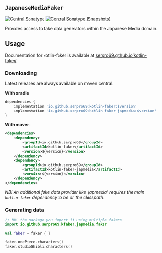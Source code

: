 ## `JapaneseMediaFaker`

[![Central Sonatype](https://img.shields.io/maven-central/v/io.github.serpro69/kotlin-faker-japmedia?style=for-the-badge)](https://central.sonatype.com/artifact/io.github.serpro69/kotlin-faker-japmedia)
[![Central Sonatype (Snapshots)](https://img.shields.io/nexus/s/io.github.serpro69/kotlin-faker-japmedia?label=snapshot-version&server=https%3A%2F%2Foss.sonatype.org&style=for-the-badge&color=yellow)](https://central.sonatype.com/service/rest/repository/browse/maven-snapshots/io/github/serpro69/kotlin-faker/)

Provides access to fake data generators within the Japanese Media domain.

## Usage

Documentation for kotlin-faker is available at [serpro69.github.io/kotlin-faker/](https://serpro69.github.io/kotlin-faker/).

### Downloading

Latest releases are always available on maven central.

**With gradle**

```groovy
dependencies {
    implementation 'io.github.serpro69:kotlin-faker:$version'
    implementation 'io.github.serpro69:kotlin-faker-japmedia:$version'
}
```  

**With maven**

```xml
<dependencies>
    <dependency>
        <groupId>io.github.serpro69</groupId>
        <artifactId>kotlin-faker</artifactId>
        <version>${version}</version>
    </dependency>
    <dependency>
        <groupId>io.github.serpro69</groupId>
        <artifactId>kotlin-faker-japmedia</artifactId>
        <version>${version}</version>
    </dependency>
</dependencies>
```  

_NB! An additional fake data provider like 'japmedia' requires the main `kotlin-faker` dependency to be on the classpath._

### Generating data

```kotlin
// NB! the package you import if using multiple fakers
import io.github.serpro69.kfaker.japmedia.faker

val faker = faker { }

faker.onePiece.characters()
faker.studioGhibli.characters()
```
